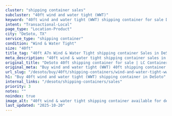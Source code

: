 ```yaml
---
cluster: "shipping container sales"
subcluster: "40ft wind and water tight (WWT)"
keyword: "40ft wind and water tight (WWT) shipping container for sale DeSoto, TX"
intent: "Transactional-Local"
page_type: "Location-Product"
city: "DeSoto, TX"
service_type: "shipping container"
condition: "Wind & Water Tight"
size: "40ft"
title_tag: "40ft A7n Wind & Water Tight shipping container Sales in DeSoto | LC Container"
meta_description: "40ft wind & water tight shipping container sales in DeSoto. Fast delivery, competitive pricing. Serving shipping containers area. Quote ID: PHU. Call (214) 524-4168 for your free quote today."
original_title: "DeSoto 40ft shipping container for sale | LC Container"
original_meta: "Buy wind and water tight (WWT) 40ft shipping container sale with local delivery in DeSoto, TX. LC Container — local Since 2003. Request a fast quote today."
url_slug: "/desoto/buy/40ft/shipping-containers/wind-and-water-tight-wwt"
h1: "Buy 40ft wind and water tight (WWT) shipping container in DeSoto"
internal_links: "/desoto/shipping-containers/sales"
priority: 3
notes: ""
noindex: true
image_alt: "40ft wind & water tight shipping container available for delivery in DeSoto"
last_updated: "2025-10-20"
---
```


<!-- TODO: Add unique city/inventory copy, images, and internal links here. -->

